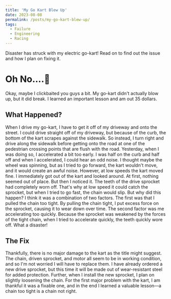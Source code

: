 ```yaml
---
title: 'My Go Kart Blew Up'
date: 2023-08-08
permalink: /posts/my-go-kart-blew-up/
tags:
  - Failure
  - Engineering
  - Racing
---
```


Disaster has struck with my electric go-kart! Read on to find out the issue and how I plan on fixing it.

Oh No....🤦
======
Okay, maybe I clickbaited you guys a bit. My go-kart didn't actually blow up, but it did break. I learned an important lesson and am out 35 dollars.

What Happened?
----
When I drive my go-kart, I have to get it off of my driveway and onto the street. I could drive straight off of my driveway, but because of the curb, the bottom of the kart scrapes against the sidewalk. So instead, I turn right and drive along the sidewalk before getting onto the road at one of the pedestrian crossing points that are flush with the road. Yesterday, when I was doing so, I accelerated a bit too early. I was half on the curb and half off and when I accelerated, I could hear an odd noise. I thought maybe the wheel was spinning, but as I tried to go forward, the kart wouldn't move, and it would create an awful noise. However, at low speeds the kart moved fine. I immediately got out of the kart and looked around. At first, nothing seemed out of place. But then I noticed it. The teeth of the drive sprocket had completely worn off. That's why at low speed it could catch the sprocket, but when I tried to go fast, the chain would slip. But why did this happen? I think it was a combination of two factors. The first was that I pulled the chain too tight. By pulling the chain tight, I put excess force on the sprocket, causing it to wear down over time. The second factor was me accelerating too quickly. Because the sprocket was weakened by the forces of the tight chain, when I tried to accelerate quickly, the teeth quickly wore off. What a disaster!  

The Fix
------
Thankfully, there is no major damage to the kart as the title might suggest. The chain, driven sprocket, and motor all seem to be in working condition, and so I'm not worried I will have to replace them. I have already ordered a new drive sprocket, but this time it will be made out of wear-resistant steel for added protection. Further, when I install the new sprocket, I plan on slightly loosening the chain. For the first major problem with the kart, I am thankful it was a fixable one, and in the end I learned a valuable lesson—a chain too tight is a chain not right. 